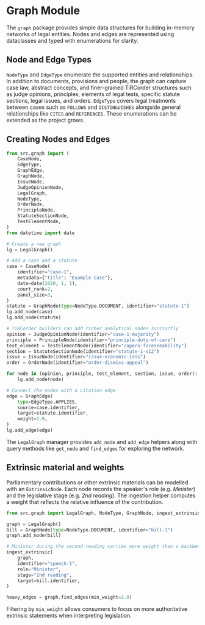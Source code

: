 # Graph Module

The `graph` package provides simple data structures for building in-memory
networks of legal entities. Nodes and edges are represented using dataclasses
and typed with enumerations for clarity.

## Node and Edge Types

`NodeType` and `EdgeType` enumerate the supported entities and relationships.
In addition to documents, provisions and people, the graph can capture case law,
abstract concepts, and finer-grained TiRCorder structures such as judge
opinions, principles, elements of legal tests, specific statute sections, legal
issues, and orders. `EdgeType` covers legal treatments between cases such as
``FOLLOWS`` and ``DISTINGUISHES`` alongside general relationships like
``CITES`` and ``REFERENCES``. These enumerations can be extended as the project
grows.
 

## Creating Nodes and Edges

```python
from src.graph import (
    CaseNode,
    EdgeType,
    GraphEdge,
    GraphNode,
    IssueNode,
    JudgeOpinionNode,
    LegalGraph,
    NodeType,
    OrderNode,
    PrincipleNode,
    StatuteSectionNode,
    TestElementNode,
)
from datetime import date

# Create a new graph
lg = LegalGraph()

# Add a case and a statute
case = CaseNode(
    identifier="case-1",
    metadata={"title": "Example Case"},
    date=date(2020, 1, 1),
    court_rank=2,
    panel_size=3,
)
statute = GraphNode(type=NodeType.DOCUMENT, identifier="statute-1")
lg.add_node(case)
lg.add_node(statute)

# TiRCorder builders can add richer analytical nodes succinctly
opinion = JudgeOpinionNode(identifier="case-1-majority")
principle = PrincipleNode(identifier="principle-duty-of-care")
test_element = TestElementNode(identifier="caparo-foreseeability")
section = StatuteSectionNode(identifier="statute-1-s12")
issue = IssueNode(identifier="issue-economic-loss")
order = OrderNode(identifier="order-dismiss-appeal")

for node in (opinion, principle, test_element, section, issue, order):
    lg.add_node(node)

# Connect the nodes with a citation edge
edge = GraphEdge(
    type=EdgeType.APPLIES,
    source=case.identifier,
    target=statute.identifier,
    weight=1.0,
)
lg.add_edge(edge)
```

The `LegalGraph` manager provides `add_node` and `add_edge` helpers along with
query methods like `get_node` and `find_edges` for exploring the network.

## Extrinsic material and weights

Parliamentary contributions or other extrinsic materials can be modelled with
an `ExtrinsicNode`. Each node records the speaker's role (e.g. *Minister*) and
the legislative stage (e.g. *2nd reading*). The ingestion helper computes a
weight that reflects the relative influence of the contribution.

```python
from src.graph import LegalGraph, NodeType, GraphNode, ingest_extrinsic

graph = LegalGraph()
bill = GraphNode(type=NodeType.DOCUMENT, identifier="bill-1")
graph.add_node(bill)

# Minister during the second reading carries more weight than a backbencher
ingest_extrinsic(
    graph,
    identifier="speech-1",
    role="Minister",
    stage="2nd reading",
    target=bill.identifier,
)

heavy_edges = graph.find_edges(min_weight=2.0)
```

Filtering by `min_weight` allows consumers to focus on more authoritative
extrinsic statements when interpreting legislation.
